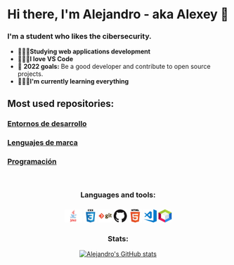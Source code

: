 # Hi there, I'm Alejandro - aka Alexey 👋

### I'm a student who likes the cibersecurity.
- 🧑🏻‍🎓**Studying web applications development** 
- 🧑🏻‍💻**I love VS Code** 
- 🐣 **2022 goals:** Be a good developer and contribute to open source projects. 
- 🕵🏻‍♂️**I'm currently learning everything** 

## Most used repositories: 

### [Entornos de desarrollo](https://github.com/alexey1254/ENTORNOS-DE-DESARROLLO)

### [Lenguajes de marca](https://github.com/alexey1254/LENGUAJES-DE-MARCA)

### [Programación](https://github.com/alexey1254/PROGRAMACION)

<br>

<div align="center">

<h3> Languages and tools: <h3>

<img src="img/java.jpg" width="40" height="30">
<img src="img/css.png" width="30" height="30">
<img src="img/git.png" width="30" height="30">
<img src="img/github.png" width="30" height="30">
<img src="img/html.png" width="30" height="30">
<img src="img/visual-studio-code.png" width="30" height="30">
<img src="img/netbeans.png" width="30" height="30">
<br>
</div>

<div align="center">
<h3>Stats:</h3>

[![Alejandro's GitHub stats](https://github-readme-stats.vercel.app/api?username=alexey1254&show_icons=true&theme=radical)](https://github.com/anuraghazra/github-readme-stats)

</div>



